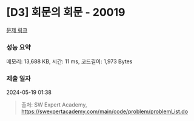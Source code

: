 # [D3] 회문의 회문 - 20019 

[문제 링크](https://swexpertacademy.com/main/code/problem/problemDetail.do?contestProbId=AY2hjCWKbykDFATh) 

### 성능 요약

메모리: 13,688 KB, 시간: 11 ms, 코드길이: 1,973 Bytes

### 제출 일자

2024-05-19 01:38



> 출처: SW Expert Academy, https://swexpertacademy.com/main/code/problem/problemList.do